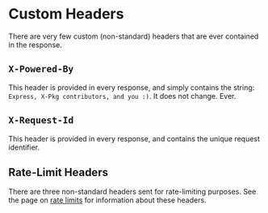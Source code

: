 # Custom Headers

There are very few custom (non-standard) headers that are ever contained in the response.

## `X-Powered-By`

This header is provided in every response, and simply contains the string: `Express, X-Pkg contributors, and you :)`. It does not change. Ever.

## `X-Request-Id`

This header is provided in every response, and contains the unique request identifier.

## Rate-Limit Headers

There are three non-standard headers sent for rate-limiting purposes. See the page on [rate limits](/registry-api/rate-limits.md) for information about these headers.